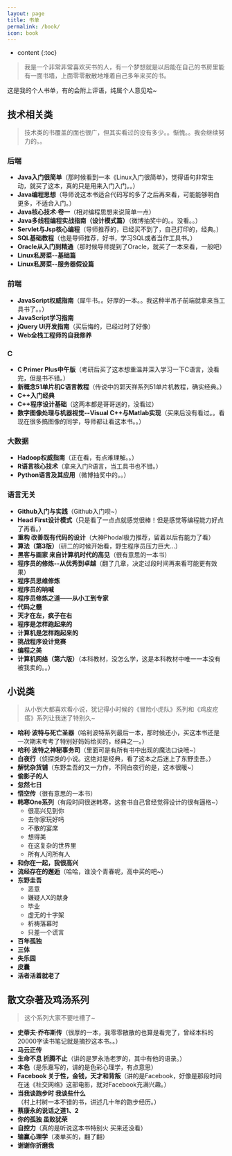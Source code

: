 ```yaml
---
layout: page
title: 书单
permalink: /book/
icon: book
---
```


* content
{:toc}

>我是一个非常非常喜欢买书的人，有一个梦想就是以后能在自己的书房里能有一面书墙，上面零零散散地堆着自己多年来买的书。

这是我的个人书单，有的会附上评语，纯属个人意见哈~

## 技术相关类

>技术类的书覆盖的面也很广，但其实看过的没有多少。。惭愧。。我会继续努力的。。

### 后端

- **Java入门很简单**（那时候看到一本《Linux入门很简单》，觉得语句非常生动，就买了这本，真的只是用来入门入门。。）
- **Java编程思想**（导师说这本书适合代码写的多了之后再来看，可能能够明白更多，不适合入门。）
- **Java核心技术·卷一**（相对编程思想来说简单一点）
- **Java多线程编程实战指南（设计模式篇）**（微博抽奖中的。。没看。。）
- **Servlet与Jsp核心编程**（导师推荐的，已经买不到了，自己打印的，经典。）
- **SQL基础教程**（也是导师推荐，好书，学习SQL或者当作工具书。）
- **Oracle从入门到精通**（那时候导师提到了Oracle，就买了一本来看，一般吧）
- **Linux私房菜--基础篇**
- **Linux私房菜--服务器假设篇**

### 前端

- **JavaScript权威指南**（犀牛书。。好厚的一本。。我这种半吊子前端就拿来当工具书了。。）
- **JavaScript学习指南**
- **jQuery UI开发指南**（买后悔的，已经过时了好像）
- **Web全栈工程师的自我修养**

### C

- **C Primer Plus中午版**（考研后买了这本想重温并深入学习一下C语言，没看完，但是书不错。）
- **新概念51单片机C语言教程**（传说中的郭天祥系列51单片机教程，确实经典。）
- **C++入门经典**
- **C++程序设计基础**（这两本都是哥哥送的，没看过）
- **数字图像处理与机器视觉--Visual C++与Matlab实现**（买来后没有看过。。看现在很多搞图像的同学，导师都让看这本书。。）

### 大数据

- **Hadoop权威指南**（正在看，有点难理解。。）
- **R语言核心技术**（拿来入门R语言，当工具书也不错。）
- **Python语言及其应用**（微博抽奖中的。。）

### 语言无关

- **Github入门与实践**（Github入门呗~）
- **Head First设计模式**（只是看了一点点就感觉很棒！但是感觉等编程能力好点了再看。）
- **重构 改善既有代码的设计**（大神Phodal极力推荐，留着以后有能力了看）
- **算法（第3版）**（研二的时候开始看，野生程序员压力巨大...）
- **黑客与画家 来自计算机时代的高见**（很有意思的一本书）
- **程序员的修炼--从优秀到卓越**（翻了几章，决定过段时间再来看可能更有效果）
- **程序员思维修炼**
- **程序员的呐喊**
- **程序员修炼之道——从小工到专家**
- **代码之髓**
- **天才在左，疯子在右**
- **程序是怎样跑起来的**
- **计算机是怎样跑起来的**
- **挑战程序设计竞赛**
- **编程之美**
- **计算机网络（第六版）**（本科教材，没怎么学，这是本科教材中唯一一本没有被我卖的。。）

## 小说类

>从小到大都喜欢看小说，犹记得小时候的《冒险小虎队》系列和《鸡皮疙瘩》系列让我迷了特别久~

- **哈利·波特与死亡圣器**（哈利波特系列最后一本，那时候还小，买这本书还是一次期末考考了特别好妈妈给买的，经典之一。）
- **哈利·波特之神秘事务司**（里面可是有所有书中出现的魔法口诀哦~）
- **白夜行**（侦探类的小说。这绝对是经典，看了这本之后迷上了东野圭吾。）
- **解忧杂货铺**（东野圭吾的又一力作，不同白夜行的是，这本很暖~）
- **偷影子的人**
- **忽然七日**
- **悟空传**（很有意思的一本书）
- **韩寒One系列**（有段时间很迷韩寒，这套书自己曾经觉得设计的很有逼格~）
	- 很高兴见到你
	- 去你家玩好吗
	- 不散的宴席
	- 想得美
	- 在这复杂的世界里
	- 所有人问所有人
- **和你在一起，我很高兴**
- **流经存在的邂逅**（哈哈，谁没个青春呢，高中买的吧~）
- **东野圭吾**
	- 恶意
	- 嫌疑人X的献身
	- 毕业
	- 虚无的十字架
	- 祈祷落幕时
	- 只差一个谎言
- **百年孤独**
- **三体**
- **失乐园**
- **皮囊**
- **活者活着就老了**

##  散文杂著及鸡汤系列

>这个系列大家不要吐槽了~

- **史蒂夫·乔布斯传**（很厚的一本，我零零散散的也算是看完了，曾经本科的20000字读书笔记就是摘抄这本书。。）
- **马云正传**
- **生命不息 折腾不止**（讲的是罗永浩老罗的，其中有他的语录。）
- **本色**（是乐嘉写的，讲的是色彩心理学，有点意思）
- **Facebook 关于性，金钱，天才和背叛**（讲的是Facebook，好像是那段时间在迷《社交网络》这部电影，就对Facebook充满兴趣。）
- **当我谈跑步时 我谈些什么**（村上村树一本不错的书，讲述几十年的跑步经历。）
- **蔡康永的说话之道1、2**
- **你的孤独 虽败犹荣**
- **自控力**（真的是听说这本书特别火 买来还没看）
- **输赢心理学**（凑单买的，翻了翻）
- **谢谢你折磨我**



